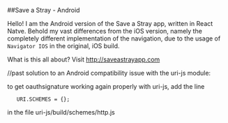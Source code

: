 ##Save a Stray - Android

Hello! I am the Android version of the Save a Stray app, written in React Natve.  Behold my vast
differences from the iOS version, namely the completely different
implementation of the navigation, due to the usage of `Navigator IOS` in the
original, iOS build. 

What is this all about?  Visit http://saveastrayapp.com



//past solution to an Android compatibility issue with the uri-js module:

to get oauthsignature working again properly with uri-js, add the line 

`    URI.SCHEMES = {};  `

in the file uri-js/build/schemes/http.js
